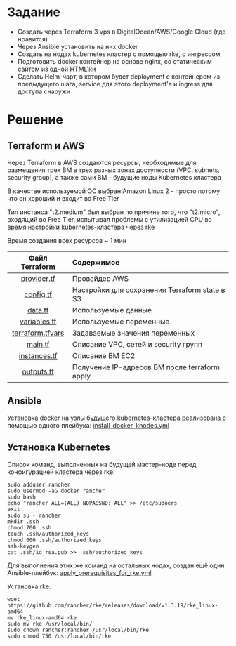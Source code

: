 # Задание  
* Создать через Terraform 3 vps в DigitalOcean/AWS/Google Cloud (где нравится)  
* Через Ansible установить на них docker  
* Создать на нодах kubernetes кластер с помощью rke, с ингрессом  
* Подготовить docker контейнер на основе nginx, со статическим сайтом из одной HTML'ки  
* Сделать Helm-чарт, в котором будет deployment с контейнером из предыдущего шага, service для этого deployment'а и ingress для доступа снаружи  

# Решение  
## Terraform и AWS  

Через Terraform в AWS создаются ресурсы, необходимые для размещения трех ВМ в трех разных зонах доступности (VPC, subnets, security group), а также сами ВМ - будущие ноды Kubernetes кластера  

В качестве используемой ОС выбран Amazon Linux 2 - просто потому что он хороший и входит во Free Tier  

Тип инстанса "t2.medium" был выбран по причине того, что "t2.micro", входящий во Free Tier, испытывал проблемы с утилизацией CPU во время настройки kubernetes-кластера через rke  

Время создания всех ресурсов ~ 1 мин  

| Файл Terraform                                         | Содержимое                                      |
| :-----------------------------------------------------:|:------------------------------------------------|
| [provider.tf](./Terraform/provider.tf)                 | Провайдер AWS                                   |
| [config.tf](./Terraform/config.tf)                     | Настройки для сохранения Terraform state в S3   |
| [data.tf](./Terraform/data.tf)                         | Используемые данные                             |
| [variables.tf](./Terraform/variables.tf)               | Используемые переменные                         |
| [terraform.tfvars](./Terraform/terraform.tfvars)       | Задаваемые значения переменных                  |
| [main.tf](./Terraform/main.tf)                         | Описание VPC, сетей и security групп            |
| [instances.tf](./Terraform/instances.tf)               | Описание ВМ EC2                                 |
| [outputs.tf](./Terraform/outputs.tf)                   | Получение IP-адресов ВМ после terraform apply   |

## Ansible  

Установка docker на узлы будущего kubernetes-кластера реализована с помощью одного плейбука: [install_docker_knodes.yml](./Ansible/install_docker_knodes.yml)  

## Установка Kubernetes  
Список команд, выполненных на будущей мастер-ноде перед конфигурацией кластера через rke:  
```
sudo adduser rancher
sudo usermod -aG docker rancher
sudo bash
echo "rancher ALL=(ALL) NOPASSWD: ALL" >> /etc/sudoers
exit
sudo su - rancher
mkdir .ssh
chmod 700 .ssh
touch .ssh/authorized_keys
chmod 600 .ssh/authorized_keys
ssh-keygen
cat .ssh/id_rsa.pub >> .ssh/authorized_keys
```

Для выполнения этих же команд на остальных нодах, создан ещё один Ansible-плейбук: [apply_prerequisites_for_rke.yml](./Ansible/apply_prerequisites_for_rke.yml)  

Установка rke:  
```
wget https://github.com/rancher/rke/releases/download/v1.3.19/rke_linux-amd64
mv rke_linux-amd64 rke
sudo mv rke /usr/local/bin/
sudo chown rancher:rancher /usr/local/bin/rke
sudo chmod 750 /usr/local/bin/rke
```
